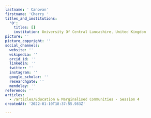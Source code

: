 ```yaml
---
lastname: ' Canovan'
firstname: 'Cherry '
titles_and_institutions:
  '0':
    titles: []
    institution: University Of Central Lancashire, United Kingdom
picture: ''
picture_copyright: ''
social_channels:
  website: ''
  wikipedia: ''
  orcid_id: ''
  linkedin: ''
  twitter: ''
  instagram: ''
  google_scholar: ''
  researchgate: ''
  mendeley: ''
reference: ''
articles:
  - /articles/Education & Marginalised Communities - Session 4
createdAt: '2022-01-10T18:37:55.983Z'

---
```

